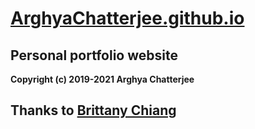 # [ArghyaChatterjee.github.io](https://arghyachatterjee.github.io)

## Personal portfolio website

**Copyright (c) 2019-2021 Arghya Chatterjee**

## Thanks to [Brittany Chiang](https://github.com/bchiang7/bchiang7.github.io)


